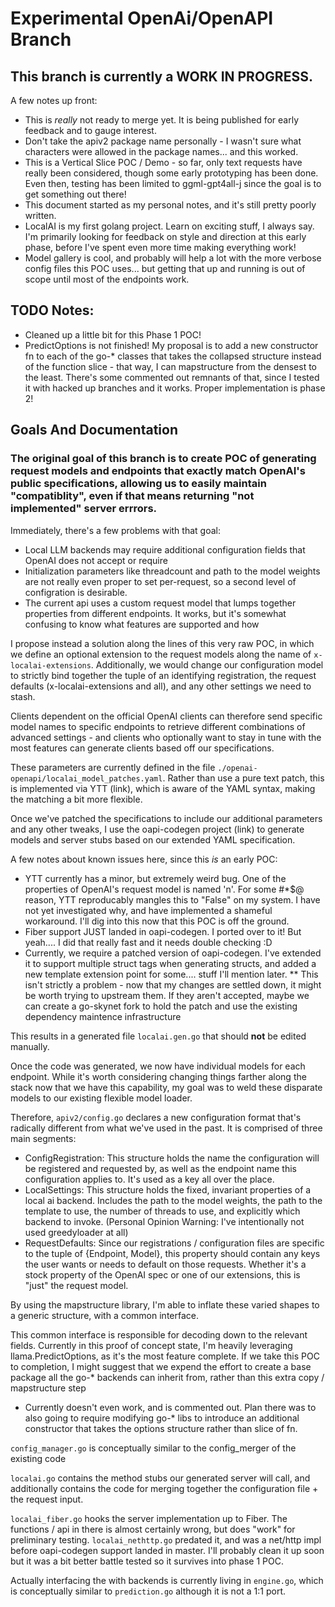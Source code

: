 # Experimental OpenAi/OpenAPI Branch

## This branch is currently a WORK IN PROGRESS.

A few notes up front:
* This is _really_ not ready to merge yet. It is being published for early feedback and to gauge interest.
* Don't take the apiv2 package name personally - I wasn't sure what characters were allowed in the package names... and this worked.
* This is a Vertical Slice POC / Demo - so far, only text requests have really been considered, though some early prototyping has been done. Even then, testing has been limited to ggml-gpt4all-j since the goal is to get something out there!
* This document started as my personal notes, and it's still pretty poorly written.
* LocalAI is my first golang project. Learn on exciting stuff, I always say. I'm primarily looking for feedback on style and direction at this early phase, before I've spent even more time making everything work!
* Model gallery is cool, and probably will help a lot with the more verbose config files this POC uses... but getting that up and running is out of scope until most of the endpoints work.

## TODO Notes:
*  Cleaned up a little bit for this Phase 1 POC!
*  PredictOptions is not finished! My proposal is to add a new constructor fn to each of the go-* classes that takes the collapsed structure instead of the function slice - that way, I can mapstructure from the densest to the least. There's some commented out remnants of that, since I tested it with hacked up branches and it works. Proper implementation is phase 2!



## Goals And Documentation


### The original goal of this branch is to create POC of generating request models and endpoints that exactly match OpenAI's public specifications, allowing us to easily maintain "compatiblity", even if that means returning "not implemented" server errrors.

Immediately, there's a few problems with that goal:

* Local LLM backends may require additional configuration fields that OpenAI does not accept or require
* Initialization parameters like threadcount and path to the model weights are not really even proper to set per-request, so a second level of configration is desirable.
* The current api uses a custom request model that lumps together properties from different endpoints. It works, but it's somewhat confusing to know what features are supported and how

I propose instead a solution along the lines of this very raw POC, in which we define an optional extension to the request models along the name of `x-localai-extensions`. Additionally, we would change our configuration model to strictly bind together the tuple of an identifying registration, the request defaults (x-localai-extensions and all), and any other settings we need to stash.

Clients dependent on the official OpenAI clients can therefore send specific model names to specific endpoints to retrieve different combinations of advanced settings - and clients who optionally want to stay in tune with the most features can generate clients based off our specifications.

These parameters are currently defined in the file `./openai-openapi/localai_model_patches.yaml`.
Rather than use a pure text patch, this is implemented via YTT (link), which is aware of the YAML syntax, making the matching a bit more flexible.

Once we've patched the specifications to include our additional parameters and any other tweaks, I use the oapi-codegen project (link) to generate models and server stubs based on our extended YAML specification.

A few notes about known issues here, since this _is_ an early POC:
* YTT currently has a minor, but extremely weird bug. One of the properties of OpenAI's request model is named 'n'. For some #*$@ reason, YTT reproducably mangles this to "False" on my system. I have not yet investigated why, and have implemented a shameful workaround. I'll dig into this now that this POC is off the ground.
* Fiber support JUST landed in oapi-codegen. I ported over to it! But yeah.... I did that really fast and it needs double checking :D
* Currently, we require a patched version of oapi-codegen. I've extended it to support multiple struct tags when generating structs, and added a new template extension point for some.... stuff I'll mention later.
** This isn't strictly a problem - now that my changes are settled down, it might be worth trying to upstream them. If they aren't accepted, maybe we can create a go-skynet fork to hold the patch and use the existing dependency maintence infrastructure

This results in a generated file `localai.gen.go` that should **not** be edited manually.

Once the code was generated, we now have individual models for each endpoint. While it's worth considering changing things farther along the stack now that we have this capability, my goal was to weld these disparate models to our existing flexible model loader.

Therefore, `apiv2/config.go` declares a new configuration format that's radically different from what we've used in the past. It is comprised of three main segments:

* ConfigRegistration: This structure holds the name the configuration will be registered and requested by, as well as the endpoint name this configuration applies to. It's used as a key all over the place.
* LocalSettings: This structure holds the fixed, invariant properties of a local ai backend. Includes the path to the model weights, the path to the template to use, the number of threads to use, and explicitly which backend to invoke. (Personal Opinion Warning: I've intentionally not used greedyloader at all)
* RequestDefaults: Since our registrations / configuration files are specific to the tuple of {Endpoint, Model}, this property should contain any keys the user wants or needs to default on those requests. Whether it's a stock property of the OpenAI spec or one of our extensions, this is "just" the request model.

By using the mapstructure library, I'm able to inflate these varied shapes to a generic structure, with a common interface.

This common interface is responsible for decoding down to the relevant fields. Currently in this proof of concept state, I'm heavily leveraging llama.PredictOptions, as it's the most feature complete. If we take this POC to completion, I might suggest that we expend the effort to create a base package all the go-* backends can inherit from, rather than this extra copy / mapstructure step 
* Currently doesn't even work, and is commented out. Plan there was to also going to require modifying go-* libs to introduce an additional constructor that takes the options structure rather than slice of fn. 

`config_manager.go` is conceptually similar to the config_merger of the existing code

`localai.go` contains the method stubs our generated server will call, and additionally contains the code for merging together the configuration file + the request input.

`localai_fiber.go` hooks the server implementation up to Fiber. The functions / api in there is almost certainly wrong, but does "work" for preliminary testing.
`localai_nethttp.go` predated it, and was a net/http impl before oapi-codegen support landed in master. I'll probably clean it up soon but it was a bit better battle tested so it survives into phase 1 POC.

Actually interfacing the with backends is currently living in `engine.go`, which is conceptually similar to `prediction.go` although it is not a 1:1 port.